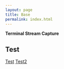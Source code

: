 ```yaml
---
layout: page
title: Base
permalink: index.html
---
```




**Terminal Stream Capture**
<script src="https://asciinema.org/a/OQsmfBsSPNckfKyNwecBGvzA5.js" id="asciicast-OQsmfBsSPNckfKyNwecBGvzA5" async data-autoplay="false" data-size="small" data-speed="5"></script>


## Test
[Test](test.html)
[Test2](test2.html)
